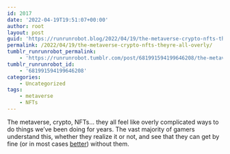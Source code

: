 ```yaml
---
id: 2017
date: '2022-04-19T19:51:07+00:00'
author: root
layout: post
guid: 'https://runrunrobot.blog/2022/04/19/the-metaverse-crypto-nfts-theyre-all-overly/'
permalink: /2022/04/19/the-metaverse-crypto-nfts-theyre-all-overly/
tumblr_runrunrobot_permalink:
    - 'https://runrunrobot.tumblr.com/post/681991594199646208/the-metaverse-crypto-nfts-theyre-all-overly'
tumblr_runrunrobot_id:
    - '681991594199646208'
categories:
    - Uncategorized
tags:
    - metaverse
    - NFTs
---
```


The metaverse, crypto, NFTs… they all feel like overly complicated ways to do things we’ve been doing for years. The vast majority of gamers understand this, whether they realize it or not, and see that they can get by fine (or in most cases [better](https://web3isgoinggreat.com)) without them.